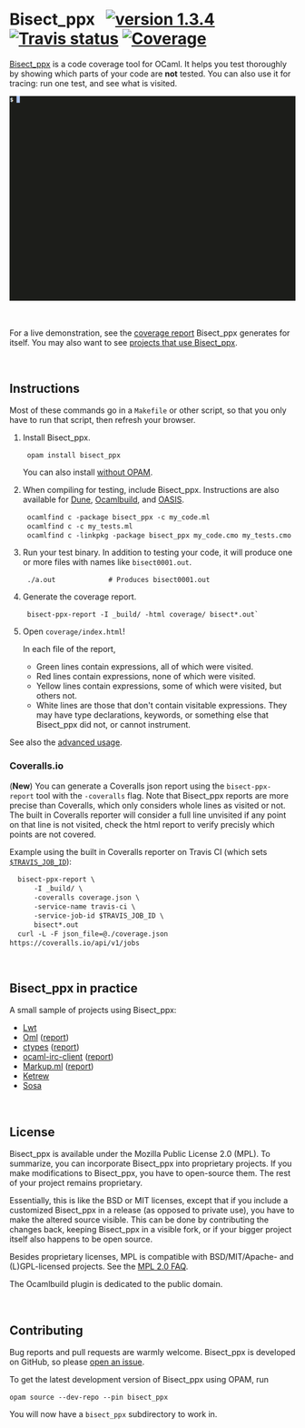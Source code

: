 # Bisect_ppx &nbsp; [![version 1.3.4][version]][releases] [![Travis status][travis-img]][travis] [![Coverage][coveralls-img]][coveralls]

[Bisect_ppx][self] is a code coverage tool for OCaml. It helps you test
thoroughly by showing which parts of your code are **not** tested. You can also
use it for tracing: run one test, and see what is visited.

[![Bisect_ppx usage example][sample]][self-coverage]

<br>

For a live demonstration, see the [coverage report][self-coverage] Bisect_ppx
generates for itself. You may also want to see
[projects that use Bisect_ppx](#bisect_ppx-in-practice).

[self]:          https://github.com/aantron/bisect_ppx
[releases]:      https://github.com/aantron/bisect_ppx/releases
[version]:       https://img.shields.io/badge/version-1.3.4-blue.svg
[self-coverage]: http://aantron.github.io/bisect_ppx/coverage/
[travis]:        https://travis-ci.org/aantron/bisect_ppx/branches
[travis-img]:    https://img.shields.io/travis/aantron/bisect_ppx/master.svg
[coveralls]:     https://coveralls.io/github/aantron/bisect_ppx?branch=master
[coveralls-img]: https://img.shields.io/coveralls/aantron/bisect_ppx/master.svg
[sample]:        https://raw.githubusercontent.com/aantron/bisect_ppx/master/doc/sample.gif



<br>

## Instructions

Most of these commands go in a `Makefile` or other script, so that you only have
to run that script, then refresh your browser.

1. Install Bisect_ppx.

        opam install bisect_ppx

   You can also install [without OPAM][without-opam].

2. When compiling for testing, include Bisect_ppx. Instructions are also
   available for [Dune][dune], [Ocamlbuild][ocamlbuild], and [OASIS][oasis].

        ocamlfind c -package bisect_ppx -c my_code.ml
        ocamlfind c -c my_tests.ml
        ocamlfind c -linkpkg -package bisect_ppx my_code.cmo my_tests.cmo

3. Run your test binary. In addition to testing your code, it will produce one
   or more files with names like `bisect0001.out`.

        ./a.out             # Produces bisect0001.out

4. Generate the coverage report.

        bisect-ppx-report -I _build/ -html coverage/ bisect*.out`

5. Open `coverage/index.html`!

    In each file of the report,

    - Green lines contain expressions, all of which were visited.
    - Red lines contain expressions, none of which were visited.
    - Yellow lines contain expressions, some of which were visited, but others not.
    - White lines are those that don't contain visitable expressions. They may have type declarations, keywords, or something else that Bisect_ppx did not, or cannot instrument.

See also the [advanced usage][advanced].

### Coveralls.io

(**New**) You can generate a Coveralls json report using the `bisect-ppx-report`
tool with the `-coveralls` flag.
Note that Bisect_ppx reports are more precise than Coveralls, which only
considers whole lines as visited or not. The built in Coveralls reporter will
consider a full line unvisited if any point on that line is not visited,
check the html report to verify precisly which points are not covered.

Example using the built in Coveralls reporter on Travis CI (which sets [`$TRAVIS_JOB_ID`][travis-vars]):

      bisect-ppx-report \
          -I _build/ \
          -coveralls coverage.json \
          -service-name travis-ci \
          -service-job-id $TRAVIS_JOB_ID \
          bisect*.out
      curl -L -F json_file=@./coverage.json https://coveralls.io/api/v1/jobs

[without-opam]: https://github.com/aantron/bisect_ppx/blob/master/doc/advanced.md#WithoutOPAM
[ocamlbuild]:   https://github.com/aantron/bisect_ppx/blob/master/doc/advanced.md#Ocamlbuild
[oasis]:        https://github.com/aantron/bisect_ppx/blob/master/doc/advanced.md#OASIS
[dune]:         https://github.com/aantron/bisect_ppx/blob/master/doc/advanced.md#Dune
[advanced]:     https://github.com/aantron/bisect_ppx/blob/master/doc/advanced.md
[travis-vars]:  https://docs.travis-ci.com/user/environment-variables/#default-environment-variables

<br>

## Bisect_ppx in practice

A small sample of projects using Bisect_ppx:

- [Lwt][lwt]
- [Oml][oml] ([report][oml-coveralls])
- [ctypes][ctypes] ([report][ctypes-coveralls])
- [ocaml-irc-client][ocaml-irc-client] ([report][irc-coveralls])
- [Markup.ml][markupml] ([report][markupml-coveralls])
- [Ketrew][ketrew]
- [Sosa][sosa]

[lwt]:                https://github.com/ocsigen/lwt
[oml]:                https://github.com/hammerlab/oml
[oml-coveralls]:      https://coveralls.io/github/hammerlab/oml?branch=HEAD
[ctypes]:             https://github.com/ocamllabs/ocaml-ctypes
[ctypes-coveralls]:   https://coveralls.io/github/ocamllabs/ocaml-ctypes
[ocaml-irc-client]:   https://github.com/johnelse/ocaml-irc-client
[irc-coveralls]:      https://coveralls.io/github/johnelse/ocaml-irc-client
[markupml]:           https://github.com/aantron/markup.ml
[markupml-coveralls]: https://coveralls.io/github/aantron/markup.ml?branch=master
[ketrew]:             https://github.com/hammerlab/ketrew
[sosa]:               https://github.com/hammerlab/sosa



<br>

## License

Bisect_ppx is available under the Mozilla Public License 2.0 (MPL). To
summarize, you can incorporate Bisect_ppx into proprietary projects. If you make
modifications to Bisect_ppx, you have to open-source them. The rest of your
project remains proprietary.

Essentially, this is like the BSD or MIT licenses, except that if you include
a customized Bisect_ppx in a release (as opposed to private use), you have to
make the altered source visible. This can be done by contributing the changes
back, keeping Bisect_ppx in a visible fork, or if your bigger project itself
also happens to be open source.

Besides proprietary licenses, MPL is compatible with BSD/MIT/Apache- and
(L)GPL-licensed projects. See the [MPL 2.0 FAQ][mpl-faq].

The Ocamlbuild plugin is dedicated to the public domain.

[license]: https://github.com/aantron/bisect_ppx/blob/master/LICENSE
[mpl-faq]: https://www.mozilla.org/en-US/MPL/2.0/FAQ/



<br>

## Contributing

Bug reports and pull requests are warmly welcome. Bisect_ppx is developed on
GitHub, so please [open an issue][issues].

To get the latest development version of Bisect_ppx using OPAM, run

```
opam source --dev-repo --pin bisect_ppx
```

You will now have a `bisect_ppx` subdirectory to work in.

[issues]: https://github.com/aantron/bisect_ppx/issues
